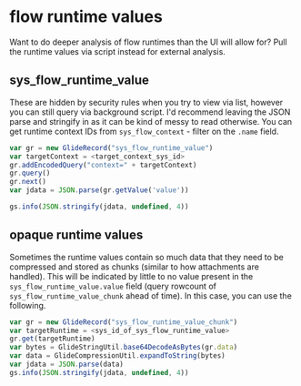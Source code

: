 # flow runtime values
Want to do deeper analysis of flow runtimes than the UI will allow for? Pull the runtime values via script instead for external analysis.

## sys_flow_runtime_value
These are hidden by security rules when you try to view via list, however you can still query via background script. I'd recommend leaving the JSON
parse and stringify in as it can be kind of messy to read otherwise. You can get runtime context IDs from `sys_flow_context` - filter on the `.name` field.

```javascript
var gr = new GlideRecord("sys_flow_runtime_value")
var targetContext = <target_context_sys_id>
gr.addEncodedQuery("context=" + targetContext)
gr.query()
gr.next()
var jdata = JSON.parse(gr.getValue('value'))

gs.info(JSON.stringify(jdata, undefined, 4))
```


## opaque runtime values
Sometimes the runtime values contain so much data that they need to be compressed and stored as chunks (similar to how attachments are handled).
This will be indicated by little to no value present in the `sys_flow_runtime_value.value` field (query rowcount of `sys_flow_runtime_value_chunk` ahead of time). 
In this case, you can use the following.

```javascript
var gr = new GlideRecord("sys_flow_runtime_value_chunk")
var targetRuntime = <sys_id_of_sys_flow_runtime_value>
gr.get(targetRuntime)
var bytes = GlideStringUtil.base64DecodeAsBytes(gr.data)
var data = GlideCompressionUtil.expandToString(bytes)
var jdata = JSON.parse(data)
gs.info(JSON.stringify(jdata, undefined, 4))
```